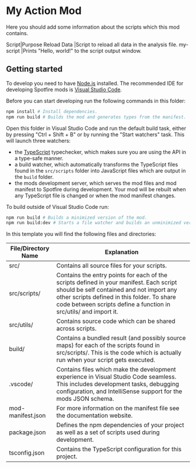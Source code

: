 # My Action Mod

Here you should add some information about the scripts which this mod contains.

Script|Purpose
Reload Data |Script to reload all data in the analysis file.
my-script   |Prints "Hello, world!" to the script output window.

## Getting started

To develop you need to have [Node.js](https://nodejs.org/en) installed.
The recommended IDE for developing Spotfire mods is [Visual Studio Code](https://code.visualstudio.com/).

Before you can start developing run the following commands in this folder:

```sh
npm install # Install dependencies.
npm run build # Builds the mod and generates types from the manifest.
```

Open this folder in Visual Studio Code and run the default build task, either by pressing "Ctrl + Shift + B" or by running the "Start watchers" task.
This will launch three watchers:
- the [TypeScript](https://www.typescriptlang.org/) typechecker, which makes sure you are using the API in a type-safe manner.
- a build watcher, which automatically transforms the TypeScript files found in the `src/scripts` folder into JavaScript files which are output in the `build` folder.
- the mods development server, which serves the mod files and mod manifest to Spotfire during development.
Your mod will be rebuilt when any TypeScript file is changed or when the mod manifest changes.

To build outside of Visual Studio Code run:

```sh
npm run build # Builds a minimized version of the mod.
npm run build:dev # Starts a file watcher and builds an unminimized version of the mod, including source maps.
```

In this template you will find the following files and directories:

File/Directory Name | Explanation
---|---
src/|Contains all source files for your scripts.
src/scripts/|Contains the entry points for each of the scripts defined in your manifest. Each script should be self contained and not import any other scripts defined in this folder. To share code between scripts define a function in src/utils/ and import it.
src/utils/|Contains source code which can be shared across scripts.
build/|Contains a bundled result (and possibly source maps) for each of the scripts found in src/scripts/. This is the code which is actually run when your script gets executed.
.vscode/|Contains files which make the development experience in Visual Studio Code seamless. This includes development tasks, debugging configuration, and IntelliSense support for the mods JSON schema.
mod-manifest.json|For more information on the manifest file see the documentation website.
package.json|Defines the npm dependencies of your project as well as a set of scripts used during development.
tsconfig.json|Contains the TypeScript configuration for this project.
